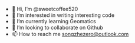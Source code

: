- 👋 Hi, I’m @sweetcoffee520
- 👀 I’m interested in writing interesting code
- 🌱 I’m currently learning Geomatics
- 💞️ I’m looking to collaborate on Github
- 📫 How to reach me songzhezero@outlook.com

<!---
sweetcoffee520/sweetcoffee520 is a ✨ special ✨ repository because its `README.md` (this file) appears on your GitHub profile.
You can click the Preview link to take a look at your changes.
--->
